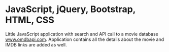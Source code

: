# JavaScript, jQuery, Bootstrap, HTML, CSS
Little JavaScript application with search and API call to a movie database www.omdbapi.com. Application contains all the details about the movie and IMDB links are added as well.
